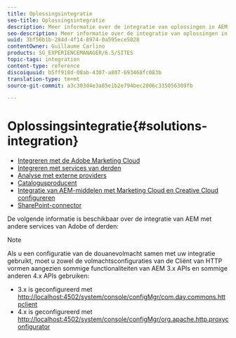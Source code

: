 ```yaml
---
title: Oplossingsintegratie
seo-title: Oplossingsintegratie
description: Meer informatie over de integratie van oplossingen in AEM.
seo-description: Meer informatie over de integratie van oplossingen in AEM.
uuid: 3bf56b1b-284d-4f14-8974-0a595ece5028
contentOwner: Guillaume Carlino
products: SG_EXPERIENCEMANAGER/6.5/SITES
topic-tags: integration
content-type: reference
discoiquuid: b5ff918d-08ab-4307-a807-693468fc083b
translation-type: tm+mt
source-git-commit: a3c303d4e3a85e1b2e794bec2006c335056309fb

---
```



# Oplossingsintegratie{#solutions-integration}

* [Integreren met de Adobe Marketing Cloud](/help/sites-administering/marketing-cloud.md)
* [Integreren met services van derden](/help/sites-administering/third-party-services.md)
* [Analyse met externe providers](/help/sites-administering/external-providers.md)
* [Catalogusproducent](/help/sites-administering/catalog-producer.md)
* [Integratie van AEM-middelen met Marketing Cloud en Creative Cloud configureren](/help/sites-administering/configure-assets-cc-integration.md)
* [SharePoint-connector](/help/sites-administering/sharepoint-connector.md)

De volgende informatie is beschikbaar over de integratie van AEM met andere services van Adobe of derden:

>[!NOTE]
>
>Als u een configuratie van de douanevolmacht samen met uw integratie gebruikt, moet u zowel de volmachtsconfiguraties van de Cliënt van HTTP vormen aangezien sommige functionaliteiten van AEM 3.x APIs en sommige anderen 4.x APIs gebruiken:
>
>* 3.x is geconfigureerd met [http://localhost:4502/system/console/configMgr/com.day.commons.httpclient](http://localhost:4502/system/console/configMgr/com.day.commons.httpclient)
>* 4.x is geconfigureerd met [http://localhost:4502/system/console/configMgr/org.apache.http.proxyconfigurator](http://localhost:4502/system/console/configMgr/org.apache.http.proxyconfigurator)
>



